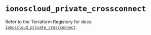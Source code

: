 # `ionoscloud_private_crossconnect`

Refer to the Terraform Registory for docs: [`ionoscloud_private_crossconnect`](https://www.terraform.io/docs/providers/ionoscloud/r/private_crossconnect).
